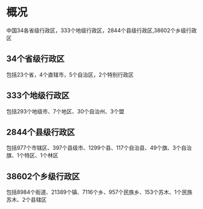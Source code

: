 # 概况
中国34各省级行政区，333个地级行政区，2844个县级行政区,38602个乡级行政区

## 34个省级行政区
包括23个省，4个直辖市，5个自治区，2个特别行政区

## 333个地级行政区
包括293个地级市、7个地区、30个自治州、3个盟

## 2844个县级行政区
包括977个市辖区、397个县级市、1299个县、117个自治县、49个旗、3个自治旗、1个特区、1个林区

## 38602个乡级行政区
包括8984个街道、21389个镇、7116个乡、957个民族乡、153个苏木、1个民族苏木、2个县辖区
